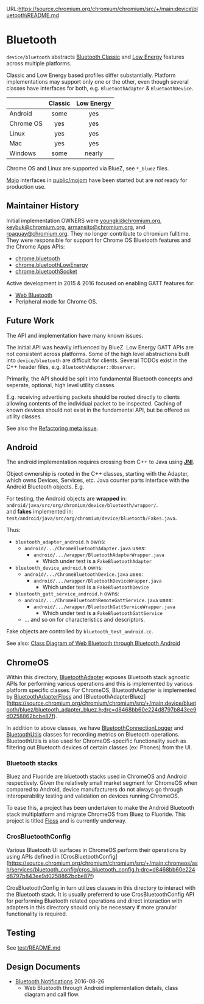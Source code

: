 URL:https://source.chromium.org/chromium/chromium/src/+/main:device\bluetooth\README.md
# Bluetooth

`device/bluetooth` abstracts
[Bluetooth Classic](https://en.wikipedia.org/wiki/Bluetooth) and
[Low Energy](https://en.wikipedia.org/wiki/Bluetooth_low_energy) features
across multiple platforms.

Classic and Low Energy based profiles differ substantially. Platform
implementations may support only one or the other, even though several classes
have interfaces for both, e.g. `BluetoothAdapter` & `BluetoothDevice`.

|           | Classic |  Low Energy |
|-----------|:-------:|:-----------:|
| Android   |   some  |     yes     |
| Chrome OS |   yes   |     yes     |
| Linux     |   yes   |     yes     |
| Mac       |   yes   |     yes     |
| Windows   |   some  |    nearly   |

Chrome OS and Linux are supported via BlueZ, see `*_bluez` files.

[Mojo](https://www.chromium.org/developers/design-documents/mojo)
interfaces in [public/mojom](public/mojom) have been started
but are *not* ready for production use.


## Maintainer History

Initial implementation OWNERS were youngki@chromium.org, keybuk@chromium.org,
armansito@chromium.org, and rpaquay@chromium.org. They no longer contribute to
chromium fulltime. They were responsible for support for Chrome OS Bluetooth
features and the Chrome Apps APIs:

* [chrome.bluetooth](https://developer.chrome.com/apps/bluetooth)
* [chrome.bluetoothLowEnergy](https://developer.chrome.com/apps/bluetoothLowEnergy)
* [chrome.bluetoothSocket](https://developer.chrome.com/apps/bluetoothSocket)

Active development in 2015 & 2016 focused on enabling GATT features for:

* [Web Bluetooth](https://crbug.com/419413)
* Peripheral mode for Chrome OS.

## Future Work

The API and implementation have many known issues.

The initial API was heavily influenced by BlueZ.  Low Energy GATT APIs are not
consistent across platforms.  Some of the high level abstractions built into
`device/bluetooth` are difficult for clients.  Several TODOs exist in the C++
header files, e.g. `BluetoothAdapter::Observer`.

Primarily, the API should be split into fundamental Bluetooth concepts and
seperate, optional, high level utility classes.

E.g. receiving advertising packets should be routed directly to clients allowing
contents of the individual packet to be inspected.  Caching of known devices
should not exist in the fundamental API, but be offered as utility classes.

See also the [Refactoring meta issue](https://crbug.com/580406).


## Android

The android implementation requires crossing from C++ to Java using
[__JNI__](https://www.chromium.org/developers/design-documents/android-jni).

Object ownership is rooted in the C++ classes, starting with the Adapter, which
owns Devices, Services, etc. Java counter parts interface with the Android
Bluetooth objects. E.g.

For testing, the Android objects are __wrapped__ in:
`android/java/src/org/chromium/device/bluetooth/wrapper/`. <br>
and __fakes__ implemented in:
`test/android/java/src/org/chromium/device/bluetooth/Fakes.java`.

Thus:

* `bluetooth_adapter_android.h` owns:
    * `android/.../ChromeBluetoothAdapter.java` uses:
        * `android/.../wrapper/BluetoothAdapterWrapper.java`
            * Which under test is a `FakeBluetoothAdapter`
* `bluetooth_device_android.h` owns:
    * `android/.../ChromeBluetoothDevice.java` uses:
        * `android/.../wrapper/BluetoothDeviceWrapper.java`
            * Which under test is a `FakeBluetoothDevice`
* `bluetooth_gatt_service_android.h` owns:
    * `android/.../ChromeBluetoothRemoteGattService.java` uses:
        * `android/.../wrapper/BluetoothGattServiceWrapper.java`
            * Which under test is a `FakeBluetoothGattService`
    * ... and so on for characteristics and descriptors.

Fake objects are controlled by `bluetooth_test_android.cc`.

See also: [Class Diagram of Web Bluetooth through Bluetooth Android][Class]

[Class]: https://www.chromium.org/developers/design-documents/bluetooth-design-docs/web-bluetooth-through-bluetooth-android-class-diagram/

## ChromeOS
Within this directory, [BluetoothAdapter](https://source.chromium.org/chromium/chromium/src/+/main:device/bluetooth/bluetooth_adapter.h;drc=d8468bb60e224d8797b843ee9d0258862bcbe87f) exposes Bluetooth stack agnostic APIs for performing various operations and this is implemented by various platform specific classes. For ChromeOS, BluetoothAdapter is implemented by [BluetoothAdapterFloss](https://source.chromium.org/chromium/chromium/src/+/main:device/bluetooth/floss/bluetooth_adapter_floss.h;drc=d8468bb60e224d8797b843ee9d0258862bcbe87f) and [BluetoothAdapterBluez] (https://source.chromium.org/chromium/chromium/src/+/main:device/bluetooth/bluez/bluetooth_adapter_bluez.h;drc=d8468bb60e224d8797b843ee9d0258862bcbe87f).

In addition to above classes, we have [BluetoothConnectionLogger](https://source.chromium.org/chromium/chromium/src/+/main:device/bluetooth/chromeos/bluetooth_connection_logger.h;drc=d8468bb60e224d8797b843ee9d0258862bcbe87f) and [BluetoothUtils](https://source.chromium.org/chromium/chromium/src/+/main:device/bluetooth/chromeos/bluetooth_utils.h;drc=d8468bb60e224d8797b843ee9d0258862bcbe87f) classes for recording metrics on Bluetooth operations. BluetoothUtils is also used for ChromeOS-specific functionality such as filtering out Bluetooth devices of certain classes (ex: Phones) from the UI.

### Bluetooth stacks
Bluez and Fluoride are bluetooth stacks used in ChromeOS and Android respectively. Given the relatively small market segment for ChromeOS when compared to Android, device manufacturers do not always go through interoperability testing
and validation on devices running ChromeOS.

To ease this, a project has been undertaken to make the Android Bluetooth stack multiplatform and migrate ChromeOS
from Bluez to Fluoride. This project is titled [Floss](https://sites.google.com/corp/google.com/flossproject/home) and is currently underway.

### CrosBluetoothConfig

Various Bluetooth UI surfaces in ChromeOS perform their operations by using APIs defined in
[CrosBluetoothConfig] (https://source.chromium.org/chromium/chromium/src/+/main:chromeos/ash/services/bluetooth_config/cros_bluetooth_config.h;drc=d8468bb60e224d8797b843ee9d0258862bcbe87f)

CrosBluetoothConfig in turn utilizes classes in this directory to interact with the Bluetooth stack. It is usually preferrerd to use CrosBluetoothConfig API for performing Bluetooth related operations and direct interaction with adapters in this directory should only be necessary if more granular functionality is required.

## Testing
See [test/README.md](test/README.md)


## Design Documents

* [Bluetooth Notifications](https://docs.google.com/document/d/1guBtAnQUP8ZoZre4VQGrjR5uX0ZYxfK-lwKNeqY0-z4/edit?usp=sharing) 2016-08-26
    * Web Bluetooth through Android implementation details, class diagram and
      call flow.
